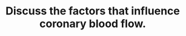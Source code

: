 ---
title: "Discuss the factors that influence coronary blood flow."
entityType: SAQ
exam: PEX
college: ANZCA
year: 2010
sitting: B
question: 10
passRate: 28
EC_expectedDomains:
- "Many candidates did not perform well in this question as a result of failing to develop a structured answer. In order to pass, candidates were required to provide normal values for coronary blood flow, a basic anatomical outline of the coronary blood supply, note the high oxygen extraction and its consequence, and demonstrate an understanding of Ohm’s law. Having demonstrated Ohm’s law, the factors affecting pressure and resistance (within both the left and right ventricles) could then be further explained."
EC_extraCredit:
- "Further marks were allocated for clinical applications and the consequences of common pathophysiological disturbances, including hypo/hypertension, coronary artery disease, and severe valvular disease. A well labelled graph of the right and left coronary blood flow with respect to the cardiac cycle often scored more highly than attempts to explain the flows in prose. The description of coronary blood flow differs between the different recommended text books, especially with respect to values and labelling of graphs. All variations were considered acceptable within the examiner’s marking scheme."
EC_errorsCommon:
- "Common errors included discussing oxygen flux rather than coronary blood flow, and failing to apply Ohm’s law to the coronary circulation. Many applicants spent significant time explaining all the factors of the Hagen-Poiseuille equation, which gained minimal marks."
---